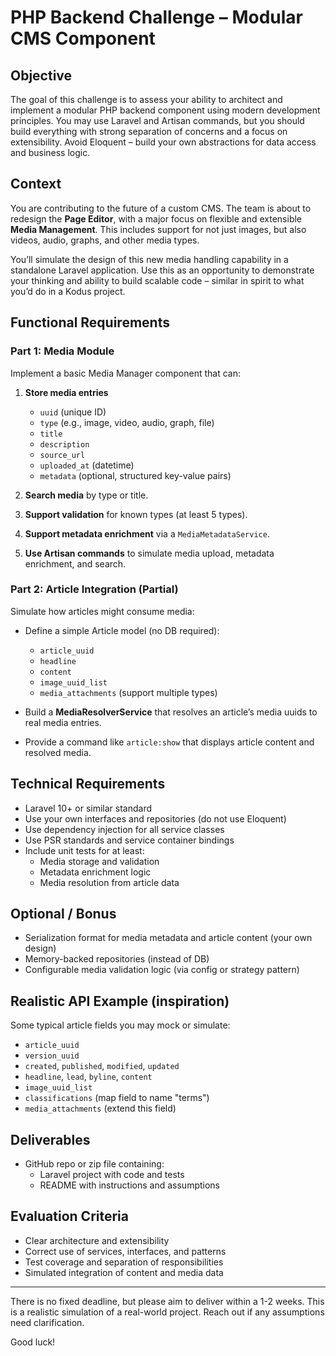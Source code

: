 # PHP Backend Challenge – Modular CMS Component

## Objective
The goal of this challenge is to assess your ability to architect and implement a modular PHP backend component using modern development principles. You may use Laravel and Artisan commands, but you should build everything with strong separation of concerns and a focus on extensibility. Avoid Eloquent – build your own abstractions for data access and business logic.

## Context
You are contributing to the future of a custom CMS. The team is about to redesign the **Page Editor**, with a major focus on flexible and extensible **Media Management**. This includes support for not just images, but also videos, audio, graphs, and other media types.

You’ll simulate the design of this new media handling capability in a standalone Laravel application. Use this as an opportunity to demonstrate your thinking and ability to build scalable code – similar in spirit to what you’d do in a Kodus project.

## Functional Requirements

### Part 1: Media Module
Implement a basic Media Manager component that can:

1. **Store media entries**
   - `uuid` (unique ID)
   - `type` (e.g., image, video, audio, graph, file)
   - `title`
   - `description`
   - `source_url`
   - `uploaded_at` (datetime)
   - `metadata` (optional, structured key-value pairs)

2. **Search media** by type or title.
3. **Support validation** for known types (at least 5 types).
4. **Support metadata enrichment** via a `MediaMetadataService`.
5. **Use Artisan commands** to simulate media upload, metadata enrichment, and search.

### Part 2: Article Integration (Partial)
Simulate how articles might consume media:

- Define a simple Article model (no DB required):
  - `article_uuid`
  - `headline`
  - `content`
  - `image_uuid_list`
  - `media_attachments` (support multiple types)

- Build a **MediaResolverService** that resolves an article’s media uuids to real media entries.

- Provide a command like `article:show` that displays article content and resolved media.

## Technical Requirements
- Laravel 10+ or similar standard
- Use your own interfaces and repositories (do not use Eloquent)
- Use dependency injection for all service classes
- Use PSR standards and service container bindings
- Include unit tests for at least:
  - Media storage and validation
  - Metadata enrichment logic
  - Media resolution from article data

## Optional / Bonus
- Serialization format for media metadata and article content (your own design)
- Memory-backed repositories (instead of DB)
- Configurable media validation logic (via config or strategy pattern)

## Realistic API Example (inspiration)
Some typical article fields you may mock or simulate:
- `article_uuid`
- `version_uuid`
- `created`, `published`, `modified`, `updated`
- `headline`, `lead`, `byline`, `content`
- `image_uuid_list`
- `classifications` (map field to name "terms")
- `media_attachments` (extend this field)

## Deliverables
- GitHub repo or zip file containing:
  - Laravel project with code and tests
  - README with instructions and assumptions

## Evaluation Criteria
- Clear architecture and extensibility
- Correct use of services, interfaces, and patterns
- Test coverage and separation of responsibilities
- Simulated integration of content and media data

---

There is no fixed deadline, but please aim to deliver within a 1-2 weeks. This is a realistic simulation of a real-world project. Reach out if any assumptions need clarification.

Good luck!
